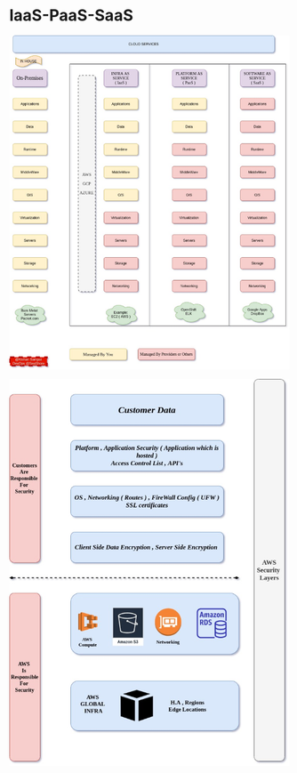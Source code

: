 # IaaS-PaaS-SaaS





![alt text](https://github.com/kpsampat/Iaas-PaaS-SaaS/blob/master/serverinfra.jpg)


![alt text](https://github.com/kpsampat/Iaas-PaaS-SaaS/blob/master/_awsSecurity%20(3).jpg)
